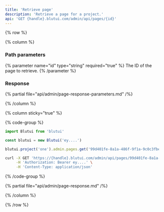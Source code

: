 ```yaml
---
title: 'Retrieve page'
description: 'Retrieve a page for a project.'
api: 'GET {handle}.blutui.com/admin/api/pages/{id}'
---
```


{% row %}

{% column %}
### Path parameters

{% parameter name="id" type="string" required="true" %}
The ID of the page to retrieve.
{% /parameter %}

### Response

{% partial file="api/admin/page-response-parameters.md" /%}

{% /column %}

{% column sticky="true" %}

{% code-group %}

```ts {% process=false filename="Node.js" %}
import Blutui from 'blutui'

const blutui = new Blutui('ey....')

blutui.project('one').admin.pages.get('99d401fe-8a1a-486f-9f1a-9c0c3fbe8caf')
```

```bash {% process=false filename="cURL" %}
curl -X GET 'https://{handle}.blutui.com/admin/api/pages/99d401fe-8a1a-486f-9f1a-9c0c3fbe8caf' \
     -H 'Authorization: Bearer ey....' \
     -H 'Content-Type: application/json'
```

{% /code-group %}

{% partial file="api/admin/page-response.md" /%}

{% /column %}

{% /row %}
